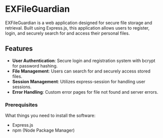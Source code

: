 # EXFileGuardian

EXFileGuardian is a web application designed for secure file storage and retrieval. Built using Express.js, this application allows users to register, login, and securely search for and access their personal files.

## Features

- **User Authentication**: Secure login and registration system with bcrypt for password hashing.
- **File Management**: Users can search for and securely access stored files.
- **Session Management**: Utilizes express-session for handling user sessions.
- **Error Handling**: Custom error pages for file not found and server errors.

### Prerequisites

What things you need to install the software:

- Express.js
- npm (Node Package Manager)


